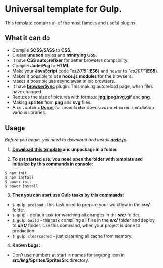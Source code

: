 # Universal template for Gulp.
This template contains all of the most famous and useful plugins. 

## What it can do
* Compile **SCSS**/**SASS** to **CSS**.
* Cleans **unused** styles and **minifying CSS**.
* It have **CSS autoprefixer** for better browsers compability. 
* Compile **Jade**/**Pug** to **HTML**.
* Make your **JavaScript** code *"es2015"*(**ES6**) and newer to *"es2011"*(**ES5**).
* Makes it possible to use **node.js modules** for the browsers.
* Makes it possible use async/await in old browsers.
* It have **[browserSync](https://browsersync.io/)** plugin. This making autoreload page, when files have changed.
* Reduces the size of pictures with formats: **jpg,jpeg,svg,gif** and **png**.
* Making **sprites** from **png** and **svg** files.
* Also contains **[Bower](https://bower.io/)** for more faster downloads and easier installation various libraries.

## Usage
*Before you begin, you need to download and install* ***[node.js](https://nodejs.org/).***

1. **[Download this template]() and unpackage in a folder.**

2. **To get started use, you need open the folder with template and initialize by this commands in console:**
 ```
 $ npm init
 $ npm install
 $ bower init
 $ bower install
 ```
3. **Then you can start use Gulp tasks by this commands:**
 * `$ gulp preload` - this task need to prepare your workflow in the ***src/*** folder.
 * `$ gulp` - default task for watching all changes in the ***src/*** folder. 
 * `$ gulp build` - this task compiling all files in the ***src/*** folder and deploy to ***dist/*** folder. Use this command, when your project is done to production.
 * `$ gulp clearcached` - just clearning all cache from memory.
 
4. **Known bugs:**
 * Don't use numbers at start in names for svg/png icon in **src/img/Sprites/SpritesSrc** directory.
